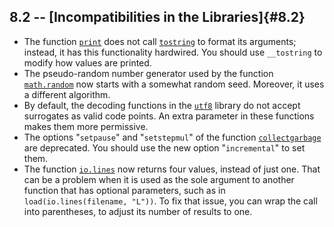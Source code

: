 ## 8.2 -- [Incompatibilities in the Libraries]{#8.2}

-   The function [`print`]( /06_standard_lib/ch01#print-···) does not call
    [`tostring`]( /06_standard_lib/ch01#tostring-v) to format its arguments; instead, it has
    this functionality hardwired. You should use `__tostring` to modify
    how values are printed.
-   The pseudo-random number generator used by the function
    [`math.random`]( /06_standard_lib/ch075#math-random-m-n) now starts with a somewhat random
    seed. Moreover, it uses a different algorithm.
-   By default, the decoding functions in the [`utf8`](#pdf-utf8)
    library do not accept surrogates as valid code points. An extra
    parameter in these functions makes them more permissive.
-   The options \"`setpause`\" and \"`setstepmul`\" of the function
    [`collectgarbage`]( /06_standard_lib/ch01#collectgarbage-opt-arg) are deprecated. You should
    use the new option \"`incremental`\" to set them.
-   The function [`io.lines`]( /06_standard_lib/ch08#io-lines-filename-···) now returns four values,
    instead of just one. That can be a problem when it is used as the
    sole argument to another function that has optional parameters, such
    as in `load(io.lines(filename, "L"))`. To fix that issue, you can
    wrap the call into parentheses, to adjust its number of results to
    one.

